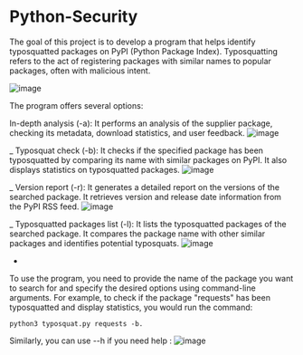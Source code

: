 # Python-Security
The goal of this project is to develop a program that helps identify typosquatted packages on PyPI (Python Package Index). Typosquatting refers to the act of registering packages with similar names to popular packages, often with malicious intent.

![image](https://github.com/RaphaelBouffault/Python-Security/assets/103072020/20828af6-202c-471f-a0dc-f8c931ec0921)



The program offers several options:

In-depth analysis (-a): It performs an analysis of the supplier package, checking its metadata, download statistics, and user feedback.
![image](https://github.com/RaphaelBouffault/Python-Security/assets/103072020/42b38201-668e-42b8-b5ec-c1224ffcc0b1)

_
Typosquat check (-b): It checks if the specified package has been typosquatted by comparing its name with similar packages on PyPI. It also displays statistics on typosquatted packages.
![image](https://github.com/RaphaelBouffault/Python-Security/assets/103072020/a490ada4-8630-4bf1-917b-6e72821e6d28)

_
Version report (-r): It generates a detailed report on the versions of the searched package. It retrieves version and release date information from the PyPI RSS feed.
![image](https://github.com/RaphaelBouffault/Python-Security/assets/103072020/9bb84e6f-02d8-4d8c-814e-0a26ec9eefe0)

_
Typosquatted packages list (-l): It lists the typosquatted packages of the searched package. It compares the package name with other similar packages and identifies potential typosquats.
![image](https://github.com/RaphaelBouffault/Python-Security/assets/103072020/a96690cc-cb31-4705-af59-4ca402b8fb57)

-

To use the program, you need to provide the name of the package you want to search for and specify the desired options using command-line arguments. For example, to check if the package "requests" has been typosquatted and display statistics, you would run the command: 

```python3 typosquat.py requests -b.```


Similarly, you can use --h if you need help :
![image](https://github.com/RaphaelBouffault/Python-Security/assets/103072020/a46f26d4-0886-4536-96ab-951dc9c536cd)
